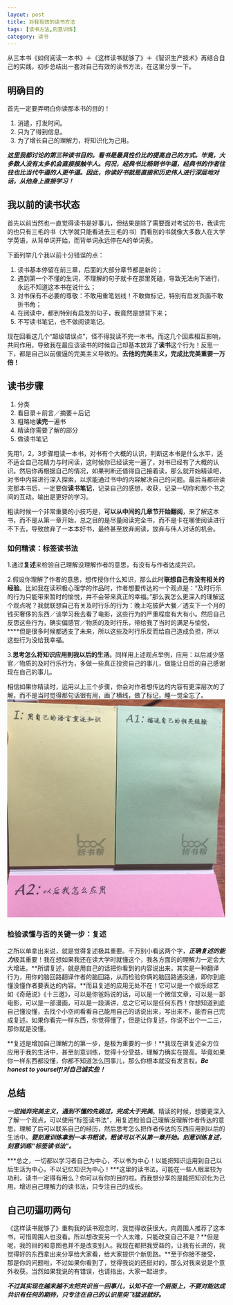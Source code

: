 ```yaml
---
layout: post
title: 对我有效的读书方法
tags: [读书方法,刻意训练]
category: 读书
---
```

从三本书《如何阅读一本书》＋《这样读书就够了》＋《智识生产技术》再结合自己的实践，初步总结出一套对自己有效的读书方法，在这里分享一下。

## 明确目的
首先一定要弄明白你读那本书的目的！

1. 消遣，打发时间。
2. 只为了得到信息。
3. 为了增长自己的理解力，将知识化为己用。

***这里我都讨论的第三种读书目的。看书是最具性价比的提高自己的方式。毕竟，大多数人没有太多机会直接接触牛人。何况，经典书比畅销书牛逼，经典书的作者往往也比当代牛逼的人更牛逼。因此，你读好书就是直接和历史伟人进行深层地对话，从他身上直接学习！***

## 我以前的读书状态

首先以前当然也一直觉得读书是好事儿，但结果是除了需要面对考试的书，我读完的也只有三毛的书（大学就只能看进去三毛的书）而看别的书就像大多数人在大学学英语，从背单词开始，而背单词永远停在A的单词表。

下面列举几个我以前十分错误的点：

1. 读书基本停留在前三章，后面的大部分章节都是新的；
2. 遇到第一个不懂的生词，不理解的句子就卡在那里死磕，导致无法向下进行，永远不知道这本书在说什么；
3. 对书保有不必要的尊敬：不敢用重笔划线！不敢做标记，特别有启发页面不敢折书角；
4. 在阅读中，都到特别有启发的句子，我竟然是想背下来；
5. 不写读书笔记，也不做阅读笔记。

现在回看这几个“超级错误点”，怪不得我读不完一本书。而这几个因素相互影响，共同作用，导致我在最应该读书的时候自己却基本放弃了**读书**这个行为！反思一下，都是自己以前傻逼的完美主义导致的。**去他的完美主义，完成比完美重要一万倍！**

## 读书步骤

1. 分类
2. 看目录＋前言／摘要＋后记
3. 粗略地**读完**一遍书
4. 精读你需要了解的部分
5. 做读书笔记

先用1，2，3步骤粗读一本书，对书有个大概的认识，判断这本书是什么水平，适不适合自己花精力与时间读，这时候你已经读完一遍了，对书已经有了大概的认识。然后你再根据自己的情况，如果判断还值得自己接着读，那么就开始精读吧，对书中内容进行深入探索，以求能通过书中的内容解决自己的问题。最后当都研读完那本书后，一定要做**读书笔记**，记录自己的感想，收获，记录一切你和那个书之间的互动。输出是更好的学习。

粗读时候一个非常重要的小技巧是，**可以从中间的几章节开始翻阅**，来了解这本书，而不是从第一章开始，总之目的是尽量阅读完全书，而不是卡在哪使阅读进行不下去，导致放弃了一本本好书，最终甚至放弃阅读，放弃与伟人对话的机会。

### 如何精读：标签读书法

1.通过**复述**来检验自己理解没理解作者的意思，有没有与作者达成共识。

2.假设你理解了作者的意思，想传授你什么知识，那么此时**联想自己有没有相关的经验**。比如我在读积极心理学的作品时，作者想要传达的一个观点是：“及时行乐的行为只能带来暂时的愉悦，并不会带来真正的幸福。”那么我怎么更深入的理解这个观点呢？我就联想自己有关及时行乐的行为：晚上吃披萨大餐／透支下一个月的钱买奢侈的东西／该学习我去看了电影，这些行为的严重程度有大有小。然后自己反思这些行为，确实偏感官／物质的及时行乐，带给我了当时的满足与愉悦，****但是很多时候都透支了未来，所以这些及时行乐反而给自己造成负担，所以这些行为没给我幸福。

3.**思考怎么将知识应用到我以后的生活**。同样用上述观点举例，应用：以后减少感官／物质的及时行乐行为，多做一些真正投资自己的事儿，做能让日后的自己感谢现在自己的事儿。

相信如果你精读时，运用以上三个步骤，你会对作者想传达的内容有更深层次的了解，而不是当时觉得那句话很有用，画了横线，做了标记，睡一觉全忘了。
 ![FullSizeRender 2](media/15055754507526/FullSizeRender%202.jpg)

### 检验读懂与否的关键一步：复述

之所以单拿出来说，就是觉得复述极其重要。千万别小看这两个字，***正确复述的能力***极其重要！我在想如果我还在读大学时就懂这个，我各方面的的理解力一定会大大增进。**所谓复述，就是用自己的话把你看到的内容说出来，其实是一种翻译行为，用你的脑回路翻译作者的脑回路，从而检验你俩的脑回路通没通，即你到底懂没懂作者要表达的内容。**而且复述的应用无处不在！它可以是一个娱乐综艺如《奇葩说》《十三邀》，可以是你爸妈说的话，可以是一个微信文章，可以是一部电影，可以是一部漫画，可以是一段演讲，总之它可以是任何东西！你想知道到底自己懂没懂，去找个小空间看看自己能用自己的话说出来，写出来不，能否自己完成复述。如果你看完一样东西，你觉得懂了，但是让你复述，你说不出个一二三，那你就是没懂。

**复述是增加自己理解力的第一步，是极为重要的一步！**我现在讲复述全方位应用于我的生活中，甚至刻意训练，觉得十分受益，理解力确实在提高。毕竟如果你一样东西都没懂，你都不知道怎么回事儿，那么你根本就没有发言权。***Be honest to yourself!对自己诚实些！***

## 总结

***一定抛弃完美主义，遇到不懂的先跳过，完成大于完美***。精读的时候，想要更深入了解一个观点，可以使用“标签读书法”，用复述检验自己理解没理解作者传达的意思，理解了后可以联系自己的经历，然后思考怎么把作者传达的东西应用到以后的生活中。***要刻意训练拿到一本书粗读，粗读可以不从第一章开始。刻意训练复述，刻意训练“标签读书法”。***

***总之，一切都以学习者自己为中心，不以书为中心！以能把知识运用到自己以后生活为中心，不以记忆知识为中心！***这里的读书法，可能在一些人眼里较为功利，读书一定得有用么？你可以有你的目的啦。而我想分享的是能把知识化为己用，增进自己理解力的读书法，只专注自己的成长。

## 自己叨逼叨两句

《这样读书就够了》重构我的读书观念时，我觉得收获很大，向周围人推荐了这本书，可惜周围人也没看。所以想改变另一个人太难，只能改变自己不是？**但是呢，我的目的和意图也并不是改变别人。我现在都把我受益的，让我有长进的，我觉得好的东西拿出来分享给大家看，给大家提供个新思路。**至于你接不接受，那是你的问题啦，不过如果你看到了，觉得我说的还挺对的，那么对我来说是个意外收获。当然如果我说的有错误，也请指出，大家一起进步。

***不过其实现在越来越不太把共识当一回事儿，认知不在一个层面上，不要对能达成共识有任何的期待，只专注在自己的认识里突飞猛进就好。***

